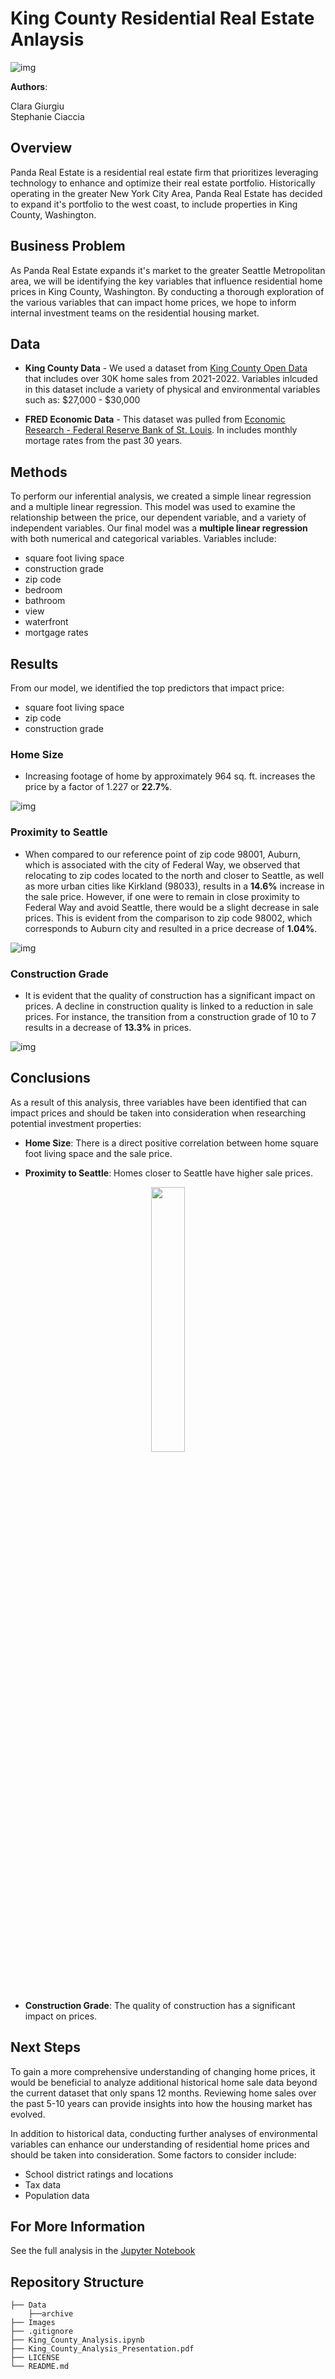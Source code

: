# King County Residential Real Estate Anlaysis

![img](Images/seattle_readme_image.jpeg)

**Authors**:

Clara Giurgiu
<br>
Stephanie Ciaccia

## Overview

Panda Real Estate is a residential real estate firm that prioritizes leveraging technology to enhance and optimize their real estate portfolio. Historically operating in the greater New York City Area, Panda Real Estate has decided to expand it's portfolio to the west coast, to include properties in King County, Washington.

## Business Problem

As Panda Real Estate expands it's market to the greater Seattle Metropolitan area, we will be identifying the key variables that influence residential home prices in King County, Washington. By conducting a thorough exploration of the various variables that can impact home prices, we hope to inform internal investment teams on the residential housing market.

## Data

- **King County Data** - We used a dataset from [King County Open Data](https://gis-kingcounty.opendata.arcgis.com/) that includes over 30K home sales from 2021-2022. Variables inlcuded in this dataset include a variety of physical and environmental variables such as: $27,000 - $30,000

- **FRED Economic Data** - This dataset was pulled from [Economic Research - Federal Reserve Bank of St. Louis](https://fred.stlouisfed.org/series/MORTGAGE30US). In includes monthly mortage rates from the past 30 years.

## Methods

To perform our inferential analysis, we created a simple linear regression and a multiple linear regression. This model was used to examine the relationship between the price, our dependent variable, and a variety of independent variables. Our final model was a **multiple linear regression** with both numerical and categorical variables. Variables include:

- square foot living space
- construction grade 
- zip code 
- bedroom
- bathroom
- view
- waterfront
- mortgage rates

## Results

From our model, we identified the top predictors that impact price:

- square foot living space
- zip code 
- construction grade 

### Home Size
- Increasing footage of home by approximately 964 sq. ft. increases the price by a factor of 1.227 or **22.7%**.

![img](Images/median_sqft_vs_price.png)

### Proximity to Seattle
- When compared to our reference point of zip code 98001, Auburn, which is associated with the city of Federal Way, we observed that relocating to zip codes located to the north and closer to Seattle, as well as more urban cities like Kirkland (98033), results in a **14.6%** increase in the sale price. However, if one were to remain in close proximity to Federal Way and avoid Seattle, there would be a slight decrease in sale prices. This is evident from the comparison to zip code 98002, which corresponds to Auburn city and resulted in a price decrease of **1.04%**.

![img](Images/median_zip_code.png)

### Construction Grade
- It is evident that the quality of construction has a significant impact on prices. A decline in construction quality is linked to a reduction in sale prices. For instance, the transition from a construction grade of 10 to 7 results in a decrease of **13.3%** in prices.

![img](Images/median_price_grade.png)


## Conclusions

As a result of this analysis, three variables have been identified that can impact prices and should be taken into consideration when researching potential investment properties:

- **Home Size**: There is a direct positive correlation between home square foot living space and the sale price.
    
- **Proximity to Seattle**: Homes closer to Seattle have higher sale prices.

<p align="center" width="100%">
    <img width="33%" src=![img](Images/king_county_map.png)
</p>

- **Construction Grade**: The quality of construction has a significant impact on prices.

## Next Steps

To gain a more comprehensive understanding of changing home prices, it would be beneficial to analyze additional historical home sale data beyond the current dataset that only spans 12 months. Reviewing home sales over the past 5-10 years can provide insights into how the housing market has evolved.

In addition to historical data, conducting further analyses of environmental variables can enhance our understanding of residential home prices and should be taken into consideration. Some factors to consider include:

- School district ratings and locations
- Tax data
- Population data

## For More Information

See the full analysis in the [Jupyter Notebook](https://https://github.com/claragiurgiu/Phase2-Project/blob/main/King_County_Analysis.ipynb)

## Repository Structure

```
├── Data
    ├──archive
├── Images
├── .gitignore
├── King_County_Analysis.ipynb
├── King_County_Analysis_Presentation.pdf
├── LICENSE
└── README.md